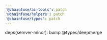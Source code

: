```yaml
---
'@chainfuse/ai-tools': patch
'@chainfuse/helpers': patch
'@chainfuse/types': patch
---
```


deps(semver-minor): bump @types/deepmerge
